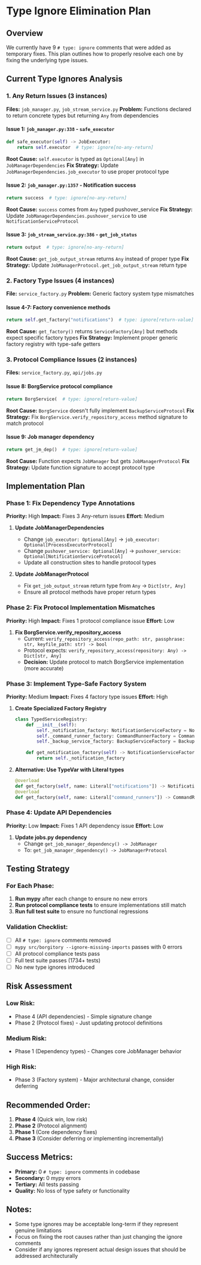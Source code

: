 # Type Ignore Elimination Plan

## Overview
We currently have 9 `# type: ignore` comments that were added as temporary fixes. This plan outlines how to properly resolve each one by fixing the underlying type issues.

## Current Type Ignores Analysis

### 1. **Any Return Issues** (3 instances)
**Files:** `job_manager.py`, `job_stream_service.py`
**Problem:** Functions declared to return concrete types but returning `Any` from dependencies

#### Issue 1: `job_manager.py:338` - `safe_executor`
```python
def safe_executor(self) -> JobExecutor:
    return self.executor  # type: ignore[no-any-return]
```
**Root Cause:** `self.executor` is typed as `Optional[Any]` in `JobManagerDependencies`
**Fix Strategy:** Update `JobManagerDependencies.job_executor` to use proper protocol type

#### Issue 2: `job_manager.py:1357` - Notification success
```python
return success  # type: ignore[no-any-return]
```
**Root Cause:** `success` comes from `Any` typed pushover_service
**Fix Strategy:** Update `JobManagerDependencies.pushover_service` to use `NotificationServiceProtocol`

#### Issue 3: `job_stream_service.py:386` - `get_job_status`
```python
return output  # type: ignore[no-any-return]
```
**Root Cause:** `get_job_output_stream` returns `Any` instead of proper type
**Fix Strategy:** Update `JobManagerProtocol.get_job_output_stream` return type

### 2. **Factory Type Issues** (4 instances)
**File:** `service_factory.py`
**Problem:** Generic factory system type mismatches

#### Issue 4-7: Factory convenience methods
```python
return self.get_factory("notifications")  # type: ignore[return-value]
```
**Root Cause:** `get_factory()` returns `ServiceFactory[Any]` but methods expect specific factory types
**Fix Strategy:** Implement proper generic factory registry with type-safe getters

### 3. **Protocol Compliance Issues** (2 instances)
**Files:** `service_factory.py`, `api/jobs.py`

#### Issue 8: BorgService protocol compliance
```python
return BorgService(  # type: ignore[return-value]
```
**Root Cause:** `BorgService` doesn't fully implement `BackupServiceProtocol`
**Fix Strategy:** Fix `BorgService.verify_repository_access` method signature to match protocol

#### Issue 9: Job manager dependency
```python
return get_jm_dep()  # type: ignore[return-value]
```
**Root Cause:** Function expects `JobManager` but gets `JobManagerProtocol`
**Fix Strategy:** Update function signature to accept protocol type

## Implementation Plan

### Phase 1: Fix Dependency Type Annotations
**Priority:** High
**Impact:** Fixes 3 Any-return issues
**Effort:** Medium

1. **Update JobManagerDependencies**
   - Change `job_executor: Optional[Any]` → `job_executor: Optional[ProcessExecutorProtocol]`
   - Change `pushover_service: Optional[Any]` → `pushover_service: Optional[NotificationServiceProtocol]`
   - Update all construction sites to handle protocol types

2. **Update JobManagerProtocol**
   - Fix `get_job_output_stream` return type from `Any` → `Dict[str, Any]`
   - Ensure all protocol methods have proper return types

### Phase 2: Fix Protocol Implementation Mismatches
**Priority:** High
**Impact:** Fixes 1 protocol compliance issue
**Effort:** Low

1. **Fix BorgService.verify_repository_access**
   - Current: `verify_repository_access(repo_path: str, passphrase: str, keyfile_path: str) -> bool`
   - Protocol expects: `verify_repository_access(repository: Any) -> Dict[str, Any]`
   - **Decision:** Update protocol to match BorgService implementation (more accurate)

### Phase 3: Implement Type-Safe Factory System
**Priority:** Medium
**Impact:** Fixes 4 factory type issues
**Effort:** High

1. **Create Specialized Factory Registry**
   ```python
   class TypedServiceRegistry:
       def __init__(self):
           self._notification_factory: NotificationServiceFactory = NotificationServiceFactory()
           self._command_runner_factory: CommandRunnerFactory = CommandRunnerFactory()
           self._backup_service_factory: BackupServiceFactory = BackupServiceFactory()
       
       def get_notification_factory(self) -> NotificationServiceFactory:
           return self._notification_factory
   ```

2. **Alternative: Use TypeVar with Literal types**
   ```python
   @overload
   def get_factory(self, name: Literal["notifications"]) -> NotificationServiceFactory: ...
   @overload
   def get_factory(self, name: Literal["command_runners"]) -> CommandRunnerFactory: ...
   ```

### Phase 4: Update API Dependencies
**Priority:** Low
**Impact:** Fixes 1 API dependency issue
**Effort:** Low

1. **Update jobs.py dependency**
   - Change `get_job_manager_dependency() -> JobManager` 
   - To: `get_job_manager_dependency() -> JobManagerProtocol`

## Testing Strategy

### For Each Phase:
1. **Run mypy** after each change to ensure no new errors
2. **Run protocol compliance tests** to ensure implementations still match
3. **Run full test suite** to ensure no functional regressions

### Validation Checklist:
- [ ] All `# type: ignore` comments removed
- [ ] `mypy src/borgitory --ignore-missing-imports` passes with 0 errors
- [ ] All protocol compliance tests pass
- [ ] Full test suite passes (1734+ tests)
- [ ] No new type ignores introduced

## Risk Assessment

### Low Risk:
- Phase 4 (API dependencies) - Simple signature change
- Phase 2 (Protocol fixes) - Just updating protocol definitions

### Medium Risk:
- Phase 1 (Dependency types) - Changes core JobManager behavior

### High Risk:
- Phase 3 (Factory system) - Major architectural change, consider deferring

## Recommended Order:
1. **Phase 4** (Quick win, low risk)
2. **Phase 2** (Protocol alignment)
3. **Phase 1** (Core dependency fixes)
4. **Phase 3** (Consider deferring or implementing incrementally)

## Success Metrics:
- **Primary:** 0 `# type: ignore` comments in codebase
- **Secondary:** 0 mypy errors
- **Tertiary:** All tests passing
- **Quality:** No loss of type safety or functionality

## Notes:
- Some type ignores may be acceptable long-term if they represent genuine limitations
- Focus on fixing the root causes rather than just changing the ignore comments
- Consider if any ignores represent actual design issues that should be addressed architecturally
